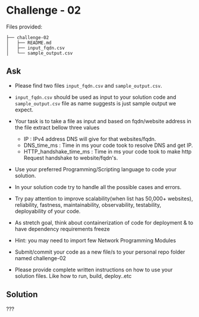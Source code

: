 # Challenge - 02

Files provided:
```
├── challenge-02
│   ├── README.md
│   ├── input_fqdn.csv
│   └── sample_output.csv
```


## Ask
- Please find two files `input_fqdn.csv` and `sample_output.csv`. 

- `input_fqdn.csv` should be used as input to your solution code and `sample_output.csv` file as name suggests is just sample output we expect.

- Your task is to take a file as input and based on fqdn/website address in the file extract bellow three values
   - IP : IPv4 address DNS will give for that websites/fqdn. 
   - DNS_time_ms : Time in ms your code took to resolve DNS and get IP.
   - HTTP_handshake_time_ms : Time in ms your code took to make http Request handshake to website/fqdn's. 

- Use your preferred Programming/Scripting language to code your solution.

- In your solution code try to handle all the possible cases and errors. 

- Try pay attention to improve scalability(when list has 50,000+ websites), reliability, fastness, maintainability, observability, testability, deployability of your code.

- As stretch goal, think about containerization of code for deployment & to have dependency requirements freeze

- Hint: you may need to import few Network Programming Modules

- Submit/commit your code as a new file/s to your personal repo folder named challenge-02

- Please provide complete written instructions on how to use your solution files. Like how to run, build, deploy..etc

## Solution 
???

